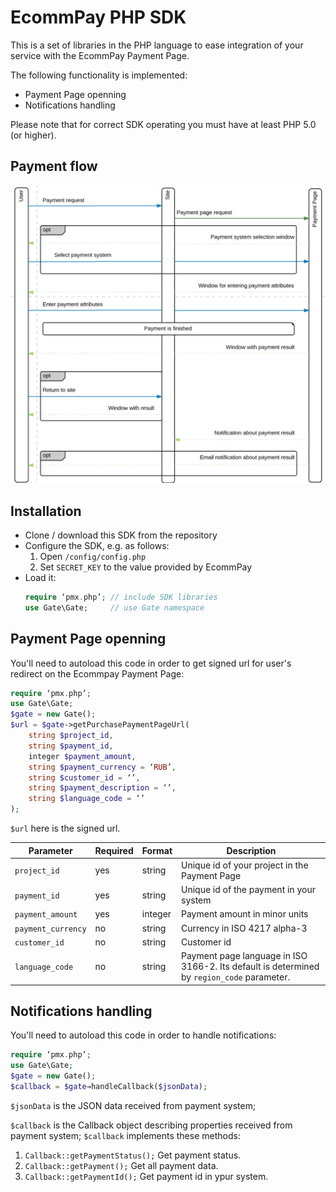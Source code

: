# EcommPay PHP SDK

This is a set of libraries in the PHP language to ease integration of your service with the EcommPay Payment Page.

The following functionality is implemented:

* Payment Page openning 
* Notifications handling

Please note that for correct SDK operating you must have at least PHP 5.0 (or higher).  

## Payment flow

![Payment flow](flow.png)

## Installation

* Clone / download this SDK from the repository
* Configure the SDK, e.g. as follows:
  1. Open `/config/config.php`
  2. Set `SECRET_KEY` to the value provided by EcommPay
* Load it: 
    ```php
    require ‘pmx.php’; // include SDK libraries
    use Gate\Gate;     // use Gate namespace
    ```

## Payment Page openning

You'll need to autoload this code in order to get signed url for user's redirect on the Ecommpay Payment Page:

```php
require ‘pmx.php’;
use Gate\Gate;
$gate = new Gate();
$url = $gate->getPurchasePaymentPageUrl(
    string $project_id,
    string $payment_id,
    integer $payment_amount,
    string $payment_currency = ‘RUB’,
    string $customer_id = ‘’,
    string $payment_description = ‘’,
    string $language_code = ‘’
);
``` 

`$url` here is the signed url.

Parameter | Required | Format | Description
---------|---------|---------|---------
`project_id` | yes | string | Unique id of your project in the Payment Page
`payment_id` | yes  | string | Unique id of the payment in your system
`payment_amount` | yes | integer | Payment amount in minor units
`payment_currency` | no | string | Currency in ISO 4217 alpha-3
`customer_id` | no | string | Customer id
`language_code` | no | string | Payment page language in ISO 3166-2. Its default is determined by `region_code` parameter.

## Notifications handling

You'll need to autoload this code in order to handle notifications:

```php
require ‘pmx.php’;
use Gate\Gate;
$gate = new Gate();
$callback = $gate→handleCallback($jsonData);
```

`$jsonData` is the JSON data received from payment system;

`$callback` is the Callback object describing properties received from payment system;
`$callback` implements these methods: 
1. `Callback::getPaymentStatus();`
    Get payment status.
2. `Callback::getPayment();`
    Get all payment data.
3. `Callback::getPaymentId();`
    Get payment id in ypur system.
